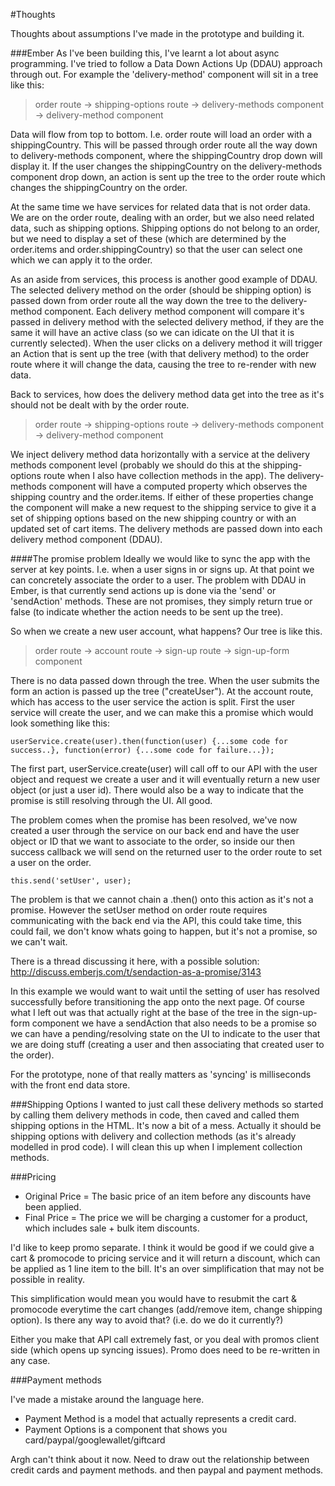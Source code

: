 #Thoughts

Thoughts about assumptions I've made in the prototype and building it.

###Ember
As I've been building this, I've learnt a lot about async programming. I've tried to 
follow a Data Down Actions Up (DDAU) approach through out. For example the 'delivery-method' component will sit in a tree like this:

> order route -> shipping-options route -> delivery-methods component -> delivery-method component

Data will flow from top to bottom. I.e. order route will load an order with a shippingCountry. This will be passed through order route all the way down to delivery-methods component, where the shippingCountry drop down will display it. If the user changes the shippingCountry on the delivery-methods component drop down, an action is sent up the tree to the order route which changes the shippingCountry on the order.

At the same time we have services for related data that is not order data. We are on the order route, dealing with an order, but we also need related data, such as shipping options. Shipping options do not belong to an order, but we need to display a set of these (which are determined by the order.items and order.shippingCountry) so that the user can select one which we can apply it to the order. 

As an aside from services, this process is another good example of DDAU. The selected delivery method on the order (should be shipping option) is passed down from order route all the way down the tree to the delivery-method component. Each delivery method component will compare it's passed in delivery method with the selected delivery method, if they are the same it will have an active class (so we can idicate on the UI that it is currently selected). When the user clicks on a delivery method it will trigger an Action that is sent up the tree (with that delivery method) to the order route where it will change the data, causing the tree to re-render with new data.

Back to services, how does the delivery method data get into the tree as it's should not be dealt with by the order route. 

> order route -> shipping-options route -> delivery-methods component -> delivery-method component

We inject delivery method data horizontally with a service at the delivery methods component level (probably we should do this at the shipping-options route when I also have collection methods in the app). The delivery-methods component will have a computed property which observes the shipping country and the order.items. If either of these properties change the component will make a new request to the shipping service to give it a set of shipping options based on the new shipping country or with an updated set of cart items. The delivery methods are passed down into each delivery method component (DDAU).

####The promise problem
Ideally we would like to sync the app with the server at key points. I.e. when a user signs in or signs up. At that point we can concretely associate the order to a user. The problem with DDAU in Ember, is that currently send actions up is done via the 'send' or 'sendAction' methods. These are not promises, they simply return true or false (to indicate whether the action needs to be sent up the tree).

So when we create a new user account, what happens? Our tree is like this.

> order route -> account route -> sign-up route -> sign-up-form component

There is no data passed down through the tree. When the user submits the form an action is passed up the tree ("createUser"). At the account route, which has access to the user service the action is split. First the user service will create the user, and we can make this a promise which would look something like this:

    userService.create(user).then(function(user) {...some code for success..}, function(error) {...some code for failure...});

The first part, userService.create(user) will call off to our API with the user object and request we create a user and it will eventually return a new user object (or just a user id). There would also be a way to indicate that the promise is still resolving through the UI. All good. 

The problem comes when the promise has been resolved, we've now created a user through the service on our back end and have the user object or ID that we want to associate to the order, so inside our then success callback we will send on the returned user to the order route to set a user on the order.

    this.send('setUser', user);

The problem is that we cannot chain a .then() onto this action as it's not a promise. However the setUser method on order route requires communicating with the back end via the API, this could take time, this could fail, we don't know whats going to happen, but it's not a promise, so we can't wait.

There is a thread discussing it here, with a possible solution: http://discuss.emberjs.com/t/sendaction-as-a-promise/3143

In this example we would want to wait until the setting of user has resolved successfully before transitioning the app onto the next page. Of course what I left out was that actually right at the base of the tree in the sign-up-form component we have a sendAction that also needs to be a promise so we can have a pending/resolving state on the UI to indicate to the user that we are doing stuff (creating a user and then associating that created user to the order).

For the prototype, none of that really matters as 'syncing' is milliseconds with the front end data store.

###Shipping Options
I wanted to just call these delivery methods so started by calling them delivery methods
in code, then caved and called them shipping options in the HTML. It's now a bit of a
mess. Actually it should be shipping options with delivery and collection methods (as it's already modelled in prod code). I will clean this up when I implement collection methods.

###Pricing

- Original Price = The basic price of an item before any discounts have been applied.
- Final Price = The price we will be charging a customer for a product, which includes sale + bulk item discounts.

I'd like to keep promo separate. I think it would be good if we could give a cart & promocode to pricing service and it will
return a discount, which can be applied as 1 line item to the bill. It's an over simplification that may not be possible in reality.

This simplification would mean you would have to resubmit the cart & promocode everytime the cart changes (add/remove item, change shipping option). Is there any way to avoid that? (i.e. do we do it currently?)

Either you make that API call extremely fast, or you deal with promos client side (which opens up syncing issues). Promo does need to be re-written in any case.


###Payment methods

I've made a mistake around the language here.

- Payment Method is a model that actually represents a credit card.
- Payment Options is a component that shows you card/paypal/googlewallet/giftcard

Argh can't think about it now. Need to draw out the relationship between credit cards and payment methods. and then paypal and payment methods.
